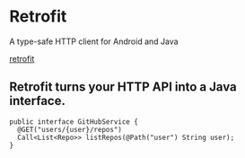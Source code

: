 # Retrofit

A type-safe HTTP client for Android and Java

[retrofit](http://square.github.io/retrofit/)


## Retrofit turns your HTTP API into a Java interface.

```1java
public interface GitHubService {
  @GET("users/{user}/repos")
  Call<List<Repo>> listRepos(@Path("user") String user);
}
```
